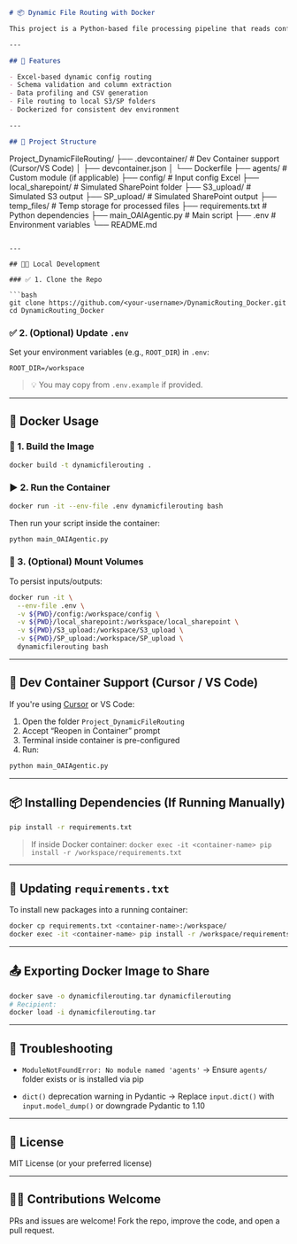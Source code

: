 
```markdown
# 📦 Dynamic File Routing with Docker

This project is a Python-based file processing pipeline that reads config from Excel, processes local SharePoint files, profiles data, formats output, and routes the final files to different destinations — all containerized with Docker.

---

## 🚀 Features

- Excel-based dynamic config routing
- Schema validation and column extraction
- Data profiling and CSV generation
- File routing to local S3/SP folders
- Dockerized for consistent dev environment

---

## 🧱 Project Structure

```

Project\_DynamicFileRouting/
├── .devcontainer/         # Dev Container support (Cursor/VS Code)
│   ├── devcontainer.json
│   └── Dockerfile
├── agents/                # Custom module (if applicable)
├── config/                # Input config Excel
├── local\_sharepoint/      # Simulated SharePoint folder
├── S3\_upload/             # Simulated S3 output
├── SP\_upload/             # Simulated SharePoint output
├── temp\_files/            # Temp storage for processed files
├── requirements.txt       # Python dependencies
├── main\_OAIAgentic.py     # Main script
├── .env                   # Environment variables
└── README.md

````

---

## 🧑‍💻 Local Development

### ✅ 1. Clone the Repo

```bash
git clone https://github.com/<your-username>/DynamicRouting_Docker.git
cd DynamicRouting_Docker
````

### ✅ 2. (Optional) Update `.env`

Set your environment variables (e.g., `ROOT_DIR`) in `.env`:

```env
ROOT_DIR=/workspace
```

> 💡 You may copy from `.env.example` if provided.

---

## 🐳 Docker Usage

### 🔧 1. Build the Image

```bash
docker build -t dynamicfilerouting .
```

### ▶️ 2. Run the Container

```bash
docker run -it --env-file .env dynamicfilerouting bash
```

Then run your script inside the container:

```bash
python main_OAIAgentic.py
```

### 📂 3. (Optional) Mount Volumes

To persist inputs/outputs:

```bash
docker run -it \
  --env-file .env \
  -v ${PWD}/config:/workspace/config \
  -v ${PWD}/local_sharepoint:/workspace/local_sharepoint \
  -v ${PWD}/S3_upload:/workspace/S3_upload \
  -v ${PWD}/SP_upload:/workspace/SP_upload \
  dynamicfilerouting bash
```

---

## 🧠 Dev Container Support (Cursor / VS Code)

If you're using [Cursor](https://www.cursor.so/) or VS Code:

1. Open the folder `Project_DynamicFileRouting`
2. Accept “Reopen in Container” prompt
3. Terminal inside container is pre-configured
4. Run:

```bash
python main_OAIAgentic.py
```

---

## 📦 Installing Dependencies (If Running Manually)

```bash
pip install -r requirements.txt
```

> If inside Docker container:
> `docker exec -it <container-name> pip install -r /workspace/requirements.txt`

---

## 🔁 Updating `requirements.txt`

To install new packages into a running container:

```bash
docker cp requirements.txt <container-name>:/workspace/
docker exec -it <container-name> pip install -r /workspace/requirements.txt
```

---

## 📤 Exporting Docker Image to Share

```bash
docker save -o dynamicfilerouting.tar dynamicfilerouting
# Recipient:
docker load -i dynamicfilerouting.tar
```

---

## 🧩 Troubleshooting

* `ModuleNotFoundError: No module named 'agents'`
  → Ensure `agents/` folder exists or is installed via pip

* `dict()` deprecation warning in Pydantic
  → Replace `input.dict()` with `input.model_dump()` or downgrade Pydantic to 1.10

---

## 📜 License

MIT License (or your preferred license)

---

## 🙋‍♀️ Contributions Welcome

PRs and issues are welcome! Fork the repo, improve the code, and open a pull request.

```
